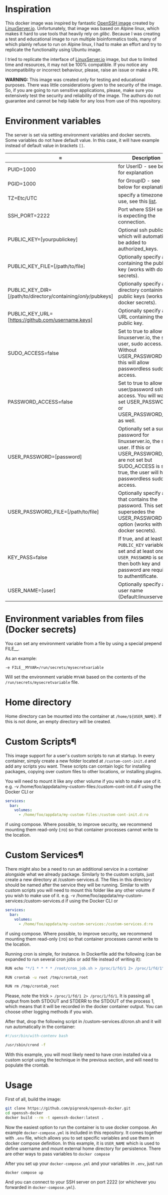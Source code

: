 # Inspiration

This docker image was inspired by fantastic [OpenSSH image](https://docs.linuxserver.io/images/docker-openssh-server/) created by [LinuxServer.io](https://docs.linuxserver.io/). Unfortunately, that image was based on Alpine linux, which makes it hard to use tools that heavily rely on *glibc*. Because I was creating a test and educational image to run multiple bioinformatics tools, many of which plainly refuse to run on Alpine linux, I had to make an effort and try to replicate the functionality using Ubuntu image.

I tried to replicate the interface of [LinuxServer.io](https://docs.linuxserver.io/) image, but due to limited time and resources, it may not be 100% compatible. If you notice any incompatibility or incorrect behaviour, please, raise an issue or make a PR.

**WARNING:** This image was created only for testing and educational purposes. There was little considerations given to the security of the image. So, if you are going to run sensitive applications, please, make sure you extensively test the security and reliability of the image. The authors do not guarantee and cannot be help liable for any loss from use of this repository.

# Environment variables

The server is set via setting environment variables and docker secrets. Some variables do not have default value. In this case, it will have example instead of default value in brackets `[]`.

| <VARIABLE>=<default> | Description |
|------|------|
| PUID=1000 | for UserID - see below for explanation |
| PGID=1000 | for GroupID - see below for explanation |
| TZ=Etc/UTC | specify a timezone to use, see this [list](https://en.wikipedia.org/wiki/List_of_tz_database_time_zones#List). |
| SSH_PORT=2222 | Port where SSH server is expecting the connection. |
| PUBLIC_KEY=[yourpublickey] | Optional ssh public key, which will automatically be added to authorized_keys. |
| PUBLIC_KEY_FILE=[/path/to/file] | Optionally specify a file containing the public key (works with docker secrets). |
| PUBLIC_KEY_DIR=[/path/to/directory/containing/_only_/pubkeys] | Optionally specify a directory containing the public keys (works with docker secrets). |
| PUBLIC_KEY_URL=[https://github.com/username.keys] | Optionally specify a URL containing the public key. |
| SUDO_ACCESS=false | Set to true to allow linuxserver.io, the ssh user, sudo access. Without USER_PASSWORD set, this will allow passwordless sudo access. |
| PASSWORD_ACCESS=false | Set to true to allow user/password ssh access. You will want to set USER_PASSWORD or USER_PASSWORD_FILE as well. |
| USER_PASSWORD=[password] | Optionally set a sudo password for linuxserver.io, the ssh user. If this or USER_PASSWORD_FILE are not set but SUDO_ACCESS is set to true, the user will have passwordless sudo access. |
| USER_PASSWORD_FILE=[/path/to/file] | Optionally specify a file that contains the password. This setting supersedes the USER_PASSWORD option (works with docker secrets). |
| KEY_PASS=false | If true, and at least `PUBLIC_KEY` variable is set and at least one `USER_PASSWORD` is set, then both key and password are required to authentificate. |
| USER_NAME=[user] | Optionally specify a user name (Default:linuxserver.io) |

# Environment variables from files (Docker secrets)

You can set any environment variable from a file by using a special prepend FILE__.

As an example:
```
-e FILE__MYVAR=/run/secrets/mysecretvariable
```

Will set the environment variable `MYVAR` based on the contents of the `/run/secrets/mysecretvariable` file.

# Home directory

Home directory can be mounted into the container at `/home/${USER_NAME}`. If this is not done, an empty directory will be created.

# Custom Scripts¶

This image support for a user's custom scripts to run at startup. In every container, simply create a new folder located at `/custom-cont-init.d` and add any scripts you want. These scripts can contain logic for installing packages, copying over custom files to other locations, or installing plugins.

You will need to mount it like any other volume if you wish to make use of it. e.g. -v /home/foo/appdata/my-custom-files:/custom-cont-init.d if using the Docker CLI or

```yaml
services:
  bar:
    volumes:
      - /home/foo/appdata/my-custom-files:/custom-cont-init.d:ro
```

if using compose. Where possible, to improve security, we recommend mounting them read-only (:ro) so that container processes cannot write to the location.

# Custom Services¶

There might also be a need to run an additional service in a container alongside what we already package. Similarly to the custom scripts, just create a new directory at /custom-services.d. The files in this directory should be named after the service they will be running. Similar to with custom scripts you will need to mount this folder like any other volume if you wish to make use of it. e.g. -v /home/foo/appdata/my-custom-services:/custom-services.d if using the Docker CLI or

```yaml
services:
  bar:
    volumes:
      - /home/foo/appdata/my-custom-services:/custom-services.d:ro
```

if using compose. Where possible, to improve security, we recommend mounting them read-only (:ro) so that container processes cannot write to the location.

Running cron is simple, for instance. In Dockerfile add the following (can be expanded to run several cron jobs or add file instead of writing it):

```bash
RUN echo "*/1 * * * * /root/cron_job.sh > /proc/1/fd/1 2> /proc/1/fd/1" >> /tmp/crontab_root

RUN crontab -u root /tmp/crontab_root

RUN rm /tmp/crontab_root
```

Please, note the trick `> /proc/1/fd/1 2> /proc/1/fd/1`. It is passing all output from both STDOUT and STDERR to the STDOUT of the process 1, which means that it will be recorded in the docker container output. You can choose other logging methods if you wish.

After that, drop the following script in /custom-services.d/cron.sh and it will run automatically in the container:

```bash
#!/usr/bin/with-contenv bash

/usr/sbin/crond -f
```

With this example, you will most likely need to have cron installed via a custom script using the technique in the previous section, and will need to populate the crontab.

# Usage

First of all, build the image:
```bash
git clone https://github.com/pigrenok/openssh-docker.git
cd openssh-docker
docker build --rm -t openssh-docker:latest .
```

Now the easiest option to run the container is to use docker compose. An example `docker-compose.yml` is included in this repository. It comes together with `.env` file, which allows you to set specific variables and use them in docker compose definition. In this example, it is `USER_NAME` which is used to define username and mount external home directory for persistence. There are other ways to pass variables to `docker compose`

After you set up your `docker-compose.yml` and your variables in `.env`, just run
```bash
docker compose up
```

And you can connect to your SSH server on port 2222 (or whichever you forwarded in `docker-compose.yml`).
